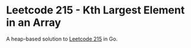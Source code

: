 # Leetcode 215 - Kth Largest Element in an Array

A heap-based solution to [Leetcode 215](https://leetcode.com/problems/kth-largest-element-in-an-array/) in Go.
